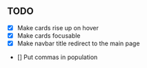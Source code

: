 ## TODO
- [x] Make cards rise up on hover
- [x] Make cards focusable
- [x] Make navbar title redirect to the main page
- [] Put commas in population